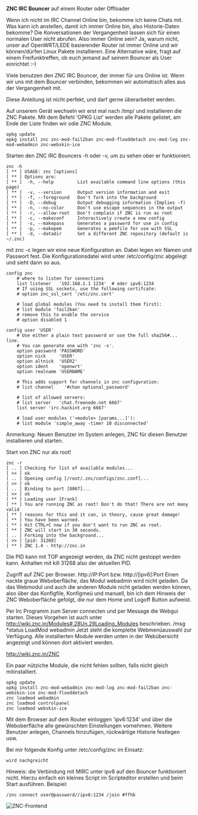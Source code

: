 **ZNC IRC Bouncer** auf einem Router oder Offloader

Wenn ich nicht im IRC Channel Online bin, bekomme ich keine Chats mit.
Was kann ich anstellen, damit ich immer Online bin, also Historie-Daten bekomme?
Die Konversationen der Vergangenheit lassen sich für einen normalen User nicht abrufen. 
Also immer Online sein? Ja, warum nicht, unser auf OpenWRT/LEDE basierender Router ist immer Online und wir können/dürfen Linux Pakete installieren.
Eine Alternative wäre, fragt auf einem Freifunktreffen, ob euch jemand auf seinem Bouncer als User einrichtet :-)

Viele benutzen den ZNC IRC Bouncer, der immer für uns Online ist. Wenn wir uns mit dem Bouncer verbinden,
bekommen wir automatisch alles aus der Vergangenheit mit. 

Diese Anleitung ist nicht perfekt, und darf gerne überarbeitet werden.


Auf unserem Gerät wechseln wir erst mal nach /tmp/ und installieren die ZNC Pakete. Mit dem Befehl 'OPKG List' werden alle Pakete gelistet, am Ende der Liste finden wir odie ZNC Module.
~~~
opkg update
opkg install znc znc-mod-fail2ban znc-mod-flooddetach znc-mod-log znc-mod-webadmin znc-webskin-ice
~~~
Starten den ZNC IRC Bouncers -h oder -v, um zu sehen ober er funktioniert. 
~~~
znc -h
[ ** ] USAGE: znc [options]
[ ** ] Options are:
[ ** ]  -h, --help         List available command line options (this page)
[ ** ]  -v, --version      Output version information and exit
[ ** ]  -f, --foreground   Don't fork into the background
[ ** ]  -D, --debug        Output debugging information (Implies -f)
[ ** ]  -n, --no-color     Don't use escape sequences in the output
[ ** ]  -r, --allow-root   Don't complain if ZNC is run as root
[ ** ]  -c, --makeconf     Interactively create a new config
[ ** ]  -s, --makepass     Generates a password for use in config
[ ** ]  -p, --makepem      Generates a pemfile for use with SSL
[ ** ]  -d, --datadir      Set a different ZNC repository (default is ~/.znc)
~~~

mit znc -c legen wir eine neue Konfiguration an. Dabei legen wir Namen und Passwort fest.
Die Konfigurationsdatei wird unter /etc/config/znc abgelegt und sieht dann so aus.
~~~
config znc
	# where to listen for connections
	list listener	'192.168.1.1 1234'  # oder ipv6:1234
	# If using SSL sockets, use the following certifcate:
	# option znc_ssl_cert '/etc/znc.cert'

	# load global modules (You need to install them first):
	# list module 'fail2ban'
	# remove this to enable the service
	# option disabled 1

config user 'USER'
	# Use either a plain text password or use the full sha256#... line.
	# You can generate one with 'znc -s'.
	option password 'PASSWORD'
	option nick 	'USER'
	option altnick 	'USER2'
	option ident 	'openwrt'
	option realname 'USERNAME'

	# This adds support for channels in znc configuration:
	# list channel    '#chan optional_password'

	# list of allowed servers:
	# list server 	'chat.freenode.net 6667'
	list server 'irc.hackint.org 6667'

	# load user modules ('<module> [params...]'):
	# list module 'simple_away -timer 10 disconnected'
~~~

Anmerkung: Neuen Benutzer im System anlegen, ZNC für diesen Benutzer installieren und starten.

Start von ZNC nur als root!
~~~
znc -r
[ .. ] Checking for list of available modules...
[ >> ] ok
[ .. ] Opening config [/root/.znc/configs/znc.conf]...
[ >> ] ok
[ .. ] Binding to port [8067]...
[ >> ] ok
[ ** ] Loading user [Frank]
[ ** ] You are running ZNC as root! Don't do that! There are not many valid
[ ** ] reasons for this and it can, in theory, cause great damage!
[ ** ] You have been warned.
[ ** ] Hit CTRL+C now if you don't want to run ZNC as root.
[ ** ] ZNC will start in 30 seconds.
[ .. ] Forking into the background...
[ >> ] [pid: 31268]
[ ** ] ZNC 1.4 - http://znc.in
~~~

Die PID kann mit TOP angezeigt werden, da ZNC nicht gestoppt werden kann.
Anhalten mit kill 31268 also der aktuellen PID.

Zugriff auf ZNC per Browser. http://IP:Port bzw. http://[ipv6]:Port
Einen nackte graue Weboberfläche, das Modul webadmin wird nicht geladen.
Da das Webmodul und auch die anderen Module nicht geladen werden können,
also über das Konfigfile, Konfigmeü und manuell, bin ich dem Hinweis der 
ZNC Weboberfläche gefolgt, die nur dem Home und Logoff Button aufweist.

Per Irc Programm zum Server connecten und per Message die Webgui starten.
Dieses Vorgehen ist auch unter http://wiki.znc.in/Modules#.28Un.29Loading_Modules
beschrieben. 
/msg *status LoadMod webadmin
Jetzt steht die komplette Webmenüauswahl zur Verfügung. Alle installierten
Module werden unten in der Webübersicht angezeigt und können dort aktiviert werden.

http://wiki.znc.in/ZNC

Ein paar nütziche Module, die nicht fehlen sollten, falls nicht gleich mitinstalliert.
~~~
opkg update
opkg install znc-mod-webadmin znc-mod-log znc-mod-fail2ban znc-webskin-ice znc-mod-flooddetach
znc loadmod webadmin
znc loadmod controlpanel
znc loadmod webskin-ice
~~~

Mit dem Browser auf dem Router einloggen 'ipv6:1234' und über die Weboberfläche alle gewünschten Einstellungen vornehmen. Weitere Benutzer anlegen, Channels hinzufügen, rückwärtige Historie festlegen usw.

Bei mir folgende Konfig unter /etc/config/znc im Einsatz:
~~~
wird nachgreicht
~~~

Hinweis: die Verbindung mit MIRC unter ipv6 auf den Bouncer funktioniert nicht. Hierzu einfach ein kleines Script im Scripteditor erstellen und beim Start ausführen.
Beispiel:
~~~
/znc connect user@password//ipv6:1234 /join #ffhb
~~~
![ZNC-Frontend](https://cloud.ffhb.de/index.php/s/whUvb3GpmJ2BBRJ/download)

